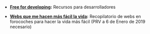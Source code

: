 - __[Free for developing](https://free-for.dev/#/):__ Recursos para desarrolladores

- __[Webs que me hacen más fácil la vida](https://www.forocoches.com/foro/showthread.php?t=6926166):__ Recopilatorio de webs en forocoches para hacer la vida más fácil (PRV a 6 de Enero de 2019 necesario)

